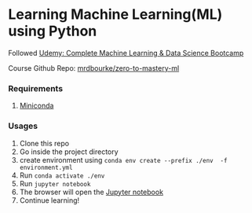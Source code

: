 # Learning Machine Learning(ML) using Python
Followed [Udemy: Complete Machine Learning & Data Science Bootcamp](https://www.udemy.com/course/complete-machine-learning-and-data-science-zero-to-mastery/)

Course Github Repo: [mrdbourke/zero-to-mastery-ml](https://github.com/mrdbourke/zero-to-mastery-ml)

### Requirements
1. [Miniconda](https://docs.conda.io/en/latest/miniconda.html)

### Usages
1. Clone this repo
2. Go inside the project directory
3. create environment using `conda env create --prefix ./env  -f environment.yml`
4. Run `conda activate ./env`
5. Run `jupyter notebook`
6. The browser will open the [Jupyter notebook](https://jupyter.org)
7. Continue learning!

